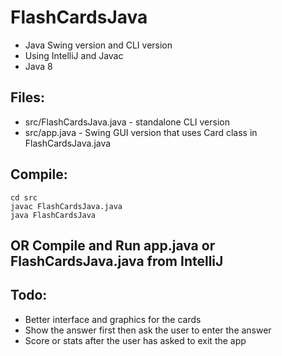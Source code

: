 # FlashCardsJava
- Java Swing version and CLI version
- Using IntelliJ and Javac
- Java 8

## Files:
- src/FlashCardsJava.java - standalone CLI version
- src/app.java - Swing GUI version that uses Card class in FlashCardsJava.java

## Compile:
```
cd src
javac FlashCardsJava.java
java FlashCardsJava
```
## OR Compile and Run app.java or FlashCardsJava.java from IntelliJ

## Todo:
- Better interface and graphics for the cards
- Show the answer first then ask the user to enter the answer
- Score or stats after the user has asked to exit the app 
